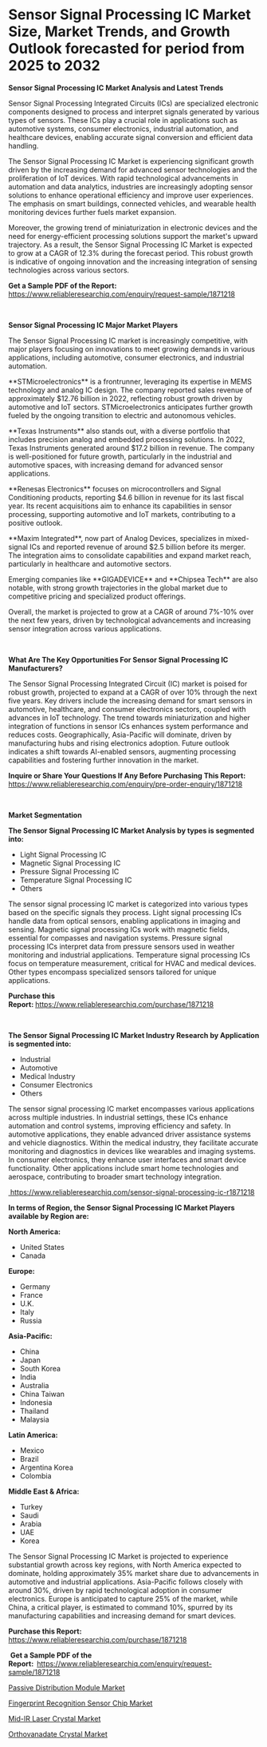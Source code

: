 <p><h1>Sensor Signal Processing IC Market Size, Market Trends, and Growth Outlook forecasted for period from 2025 to 2032</h1></p><p><strong>Sensor Signal Processing IC Market Analysis and Latest Trends</strong></p>
<p><p>Sensor Signal Processing Integrated Circuits (ICs) are specialized electronic components designed to process and interpret signals generated by various types of sensors. These ICs play a crucial role in applications such as automotive systems, consumer electronics, industrial automation, and healthcare devices, enabling accurate signal conversion and efficient data handling. </p><p>The Sensor Signal Processing IC Market is experiencing significant growth driven by the increasing demand for advanced sensor technologies and the proliferation of IoT devices. With rapid technological advancements in automation and data analytics, industries are increasingly adopting sensor solutions to enhance operational efficiency and improve user experiences. The emphasis on smart buildings, connected vehicles, and wearable health monitoring devices further fuels market expansion.</p><p>Moreover, the growing trend of miniaturization in electronic devices and the need for energy-efficient processing solutions support the market's upward trajectory. As a result, the Sensor Signal Processing IC Market is expected to grow at a CAGR of 12.3% during the forecast period. This robust growth is indicative of ongoing innovation and the increasing integration of sensing technologies across various sectors.</p></p>
<p><strong>Get a Sample PDF of the Report:&nbsp;</strong> <a href="https://www.reliableresearchiq.com/enquiry/request-sample/1871218?utm_campaign=1087&utm_medium=2&utm_source=Github&utm_content=ia&utm_term=13022025&utm_id=sensor-signal-processing-ic">https://www.reliableresearchiq.com/enquiry/request-sample/1871218</a></p>
<p>&nbsp;</p>
<p><strong>Sensor Signal Processing IC Major Market Players</strong></p>
<p><p>The Sensor Signal Processing IC market is increasingly competitive, with major players focusing on innovations to meet growing demands in various applications, including automotive, consumer electronics, and industrial automation. </p><p>**STMicroelectronics** is a frontrunner, leveraging its expertise in MEMS technology and analog IC design. The company reported sales revenue of approximately $12.76 billion in 2022, reflecting robust growth driven by automotive and IoT sectors. STMicroelectronics anticipates further growth fueled by the ongoing transition to electric and autonomous vehicles.</p><p>**Texas Instruments** also stands out, with a diverse portfolio that includes precision analog and embedded processing solutions. In 2022, Texas Instruments generated around $17.2 billion in revenue. The company is well-positioned for future growth, particularly in the industrial and automotive spaces, with increasing demand for advanced sensor applications.</p><p>**Renesas Electronics** focuses on microcontrollers and Signal Conditioning products, reporting $4.6 billion in revenue for its last fiscal year. Its recent acquisitions aim to enhance its capabilities in sensor processing, supporting automotive and IoT markets, contributing to a positive outlook.</p><p>**Maxim Integrated**, now part of Analog Devices, specializes in mixed-signal ICs and reported revenue of around $2.5 billion before its merger. The integration aims to consolidate capabilities and expand market reach, particularly in healthcare and automotive sectors.</p><p>Emerging companies like **GIGADEVICE** and **Chipsea Tech** are also notable, with strong growth trajectories in the global market due to competitive pricing and specialized product offerings. </p><p>Overall, the market is projected to grow at a CAGR of around 7%-10% over the next few years, driven by technological advancements and increasing sensor integration across various applications.</p></p>
<p>&nbsp;</p>
<p><strong>What Are The Key Opportunities For Sensor Signal Processing IC Manufacturers?</strong></p>
<p><p>The Sensor Signal Processing Integrated Circuit (IC) market is poised for robust growth, projected to expand at a CAGR of over 10% through the next five years. Key drivers include the increasing demand for smart sensors in automotive, healthcare, and consumer electronics sectors, coupled with advances in IoT technology. The trend towards miniaturization and higher integration of functions in sensor ICs enhances system performance and reduces costs. Geographically, Asia-Pacific will dominate, driven by manufacturing hubs and rising electronics adoption. Future outlook indicates a shift towards AI-enabled sensors, augmenting processing capabilities and fostering further innovation in the market.</p></p>
<p><strong>Inquire or Share Your Questions If Any Before Purchasing This Report:</strong> <a href="https://www.reliableresearchiq.com/enquiry/pre-order-enquiry/1871218?utm_campaign=1087&utm_medium=2&utm_source=Github&utm_content=ia&utm_term=13022025&utm_id=sensor-signal-processing-ic">https://www.reliableresearchiq.com/enquiry/pre-order-enquiry/1871218</a></p>
<p>&nbsp;</p>
<p><strong>Market Segmentation</strong></p>
<p><strong>The Sensor Signal Processing IC Market Analysis by types is segmented into:</strong></p>
<p><ul><li>Light Signal Processing IC</li><li>Magnetic Signal Processing IC</li><li>Pressure Signal Processing IC</li><li>Temperature Signal Processing IC</li><li>Others</li></ul></p>
<p><p>The sensor signal processing IC market is categorized into various types based on the specific signals they process. Light signal processing ICs handle data from optical sensors, enabling applications in imaging and sensing. Magnetic signal processing ICs work with magnetic fields, essential for compasses and navigation systems. Pressure signal processing ICs interpret data from pressure sensors used in weather monitoring and industrial applications. Temperature signal processing ICs focus on temperature measurement, critical for HVAC and medical devices. Other types encompass specialized sensors tailored for unique applications.</p></p>
<p><strong>Purchase this Report:&nbsp;</strong><a href="https://www.reliableresearchiq.com/purchase/1871218?utm_campaign=1087&utm_medium=2&utm_source=Github&utm_content=ia&utm_term=13022025&utm_id=sensor-signal-processing-ic">https://www.reliableresearchiq.com/purchase/1871218</a></p>
<p>&nbsp;</p>
<p><strong>The Sensor Signal Processing IC Market Industry Research by Application is segmented into:</strong></p>
<p><ul><li>Industrial</li><li>Automotive</li><li>Medical Industry</li><li>Consumer Electronics</li><li>Others</li></ul></p>
<p><p>The sensor signal processing IC market encompasses various applications across multiple industries. In industrial settings, these ICs enhance automation and control systems, improving efficiency and safety. In automotive applications, they enable advanced driver assistance systems and vehicle diagnostics. Within the medical industry, they facilitate accurate monitoring and diagnostics in devices like wearables and imaging systems. In consumer electronics, they enhance user interfaces and smart device functionality. Other applications include smart home technologies and aerospace, contributing to broader smart technology integration.</p></p>
<p><a href="https://www.reliableresearchiq.com/sensor-signal-processing-ic-r1871218?utm_campaign=1087&utm_medium=2&utm_source=Github&utm_content=ia&utm_term=13022025&utm_id=sensor-signal-processing-ic">&nbsp;https://www.reliableresearchiq.com/sensor-signal-processing-ic-r1871218</a></p>
<p><strong>In terms of Region, the Sensor Signal Processing IC Market Players available by Region are:</strong></p>
<p>
    <p> <strong> North America: </strong>
        <ul>
            <li>United States</li>
            <li>Canada</li>
        </ul>
        </p> 
    <p> <strong> Europe: </strong>
        <ul>
            <li>Germany</li>
            <li>France</li>
            <li>U.K.</li>
            <li>Italy</li>
            <li>Russia</li>
        </ul>
        </p> 
    <p> <strong> Asia-Pacific: </strong>
        <ul>
            <li>China</li>
            <li>Japan</li>
            <li>South Korea</li>
            <li>India</li>
            <li>Australia</li>
            <li>China Taiwan</li>
            <li>Indonesia</li>
            <li>Thailand</li>
            <li>Malaysia</li>
        </ul>
        </p> 
    <p> <strong> Latin America: </strong>
        <ul>
            <li>Mexico</li>
            <li>Brazil</li>
            <li>Argentina Korea</li>
            <li>Colombia</li>
        </ul>
        </p> 
    <p> <strong> Middle East & Africa: </strong>
        <ul>
            <li>Turkey</li>
            <li>Saudi</li>
            <li>Arabia</li>
            <li>UAE</li>
            <li>Korea</li>
        </ul>
    </p>
    </p>
<p><p>The Sensor Signal Processing IC Market is projected to experience substantial growth across key regions, with North America expected to dominate, holding approximately 35% market share due to advancements in automotive and industrial applications. Asia-Pacific follows closely with around 30%, driven by rapid technological adoption in consumer electronics. Europe is anticipated to capture 25% of the market, while China, a critical player, is estimated to command 10%, spurred by its manufacturing capabilities and increasing demand for smart devices.</p></p>
<p><strong>Purchase this Report: </strong><a href="https://www.reliableresearchiq.com/purchase/1871218?utm_campaign=1087&utm_medium=2&utm_source=Github&utm_content=ia&utm_term=13022025&utm_id=sensor-signal-processing-ic">https://www.reliableresearchiq.com/purchase/1871218</a></p>
<p>&nbsp;<strong>Get a Sample PDF of the Report:&nbsp;&nbsp;</strong><a href="https://www.reliableresearchiq.com/enquiry/request-sample/1871218?utm_campaign=1087&utm_medium=2&utm_source=Github&utm_content=ia&utm_term=13022025&utm_id=sensor-signal-processing-ic">https://www.reliableresearchiq.com/enquiry/request-sample/1871218</a></p>
<p><strong></strong></p>
<p><p><a href="https://github.com/wynonachirei9/Market-Research-Report-List-1/blob/main/passive-distribution-module-market.md?utm_campaign=1087&utm_medium=2&utm_source=Github&utm_content=ia&utm_term=13022025&utm_id=sensor-signal-processing-ic">Passive Distribution Module Market</a></p><p><a href="https://github.com/merkinedry7b/Market-Research-Report-List-1/blob/main/fingerprint-recognition-sensor-chip-market.md?utm_campaign=1087&utm_medium=2&utm_source=Github&utm_content=ia&utm_term=13022025&utm_id=sensor-signal-processing-ic">Fingerprint Recognition Sensor Chip Market</a></p><p><a href="https://github.com/urticagebbia/Market-Research-Report-List-1/blob/main/mid-ir-laser-crystal-market.md?utm_campaign=1087&utm_medium=2&utm_source=Github&utm_content=ia&utm_term=13022025&utm_id=sensor-signal-processing-ic">Mid-IR Laser Crystal Market</a></p><p><a href="https://github.com/nacrehuipie/Market-Research-Report-List-1/blob/main/orthovanadate-crystal-market.md?utm_campaign=1087&utm_medium=2&utm_source=Github&utm_content=ia&utm_term=13022025&utm_id=sensor-signal-processing-ic">Orthovanadate Crystal Market</a></p></p>
